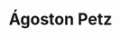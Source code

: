---
layout: page
title: Ágoston Petz
description: |
    Ph.D. in Electrical Engineering, The University of Texas at Austin, 2012
    <br>
    M.S.E in Electrical Engineering, The University of Texas at Austin, 2008
    <br>
    B.S. in Electrical Engineering, The University of Texas at Austin, 2006
    <br>
    <br>
    <br>
    Tony's dissertation focused on delay-tolerant middleware that enabled nodes to opportunistically and automatically adapt to changes in network and user context to make more intelligent use of the limited resources available in delay-tolerant networks.
img: assets/img/members/apphoto.jpg
importance: 12
category: Alumni
---